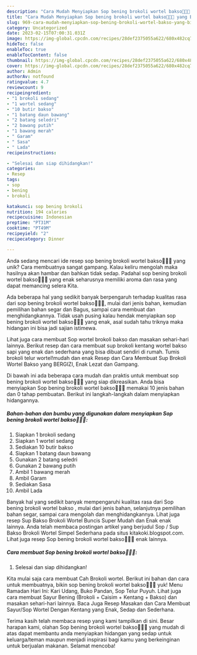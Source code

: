```yaml
---
description: "Cara Mudah Menyiapkan Sop bening brokoli wortel bakso🥦🥕🍲 yang Bisa Manjain Lidah"
title: "Cara Mudah Menyiapkan Sop bening brokoli wortel bakso🥦🥕🍲 yang Bisa Manjain Lidah"
slug: 969-cara-mudah-menyiapkan-sop-bening-brokoli-wortel-bakso-yang-bisa-manjain-lidah
category: Uncategorized
date: 2023-02-15T07:00:31.031Z
image: https://img-global.cpcdn.com/recipes/28def2375055a622/680x482cq70/sop-bening-brokoli-wortel-bakso-foto-resep-utama.jpg
hideToc: false
enableToc: true
enableTocContent: false
thumbnail: https://img-global.cpcdn.com/recipes/28def2375055a622/680x482cq70/sop-bening-brokoli-wortel-bakso-foto-resep-utama.jpg
cover: https://img-global.cpcdn.com/recipes/28def2375055a622/680x482cq70/sop-bening-brokoli-wortel-bakso-foto-resep-utama.jpg
author: Admin
authorAv: notfound
ratingvalue: 4.7
reviewcount: 9
recipeingredient:
- "1 brokoli sedang"
- "1 wortel sedang"
- "10 butir bakso"
- "1 batang daun bawang"
- "2 batang seledri"
- "2 bawang putih"
- "1 bawang merah"
- " Garam"
- " Sasa"
- " Lada"
recipeinstructions:

- "Selesai dan siap dihidangkan!"
categories:
- Resep
tags:
- sop
- bening
- brokoli

katakunci: sop bening brokoli 
nutrition: 194 calories
recipecuisine: Indonesian
preptime: "PT31M"
cooktime: "PT49M"
recipeyield: "2"
recipecategory: Dinner

---
```





Anda sedang mencari ide resep sop bening brokoli wortel bakso🥦🥕🍲 yang unik? Cara membuatnya sangat gampang. Kalau keliru mengolah maka hasilnya akan hambar dan bahkan tidak sedap. Padahal sop bening brokoli wortel bakso🥦🥕🍲 yang enak seharusnya memiliki aroma dan rasa yang dapat memancing selera Kita.





Ada beberapa hal yang sedikit banyak berpengaruh terhadap kualitas rasa dari sop bening brokoli wortel bakso🥦🥕🍲, mulai dari jenis bahan, kemudian pemilihan bahan segar dan Bagus, sampai cara membuat dan menghidangkannya. Tidak usah pusing kalau hendak menyiapkan sop bening brokoli wortel bakso🥦🥕🍲 yang enak,      asal sudah tahu triknya maka hidangan ini bisa jadi sajian istimewa.














Lihat juga cara membuat Sop wortel brokoli bakso dan masakan sehari-hari lainnya. Berikut resep dan cara membuat sup brokoli kentang wortel bakso sapi yang enak dan sederhana yang bisa dibuat sendiri di rumah. Tumis brokoli telur wortel!mudah dan enak Resep dan Cara Membuat Sup Brokoli Wortel Bakso yang BERGIZI, Enak Lezat dan Gampang.






Di bawah ini ada beberapa cara mudah dan praktis untuk membuat sop bening brokoli wortel bakso🥦🥕🍲 yang siap dikreasikan. Anda bisa menyiapkan Sop bening brokoli wortel bakso🥦🥕🍲 memakai 10 jenis bahan dan 0 tahap pembuatan. Berikut ini langkah-langkah dalam menyiapkan hidangannya.

<!--inarticleads1-->

##### Bahan-bahan dan bumbu yang digunakan dalam menyiapkan Sop bening brokoli wortel bakso🥦🥕🍲:

1. Siapkan 1 brokoli sedang
1. Siapkan 1 wortel sedang
1. Sediakan 10 butir bakso
1. Siapkan 1 batang daun bawang
1. Gunakan 2 batang seledri
1. Gunakan 2 bawang putih
1. Ambil 1 bawang merah
1. Ambil  Garam
1. Sediakan  Sasa
1. Ambil  Lada


Banyak hal yang sedikit banyak mempengaruhi kualitas rasa dari Sop bening brokoli wortel bakso , mulai dari jenis bahan, selanjutnya pemilihan bahan segar, sampai cara mengolah dan menghidangkannya. Lihat juga resep Sup Bakso Brokoli Wortel Buncis Super Mudah dan Enak enak lainnya. Anda telah membaca postingan artikel yang berjudul Sop / Sup Bakso Brokoli Wortel Simpel Sederhana pada situs kitakoki.blogspot.com. Lihat juga resep Sop bening brokoli wortel bakso🥦🥕🍲 enak lainnya. 

<!--inarticleads2-->

##### Cara membuat Sop bening brokoli wortel bakso🥦🥕🍲:


1. Selesai dan siap dihidangkan!

Kita mulai saja cara membuat Cah Brokoli wortel. Berikut ini bahan dan cara untuk membuatnya, bikin sop bening brokoli wortel bakso🥦🥕🍲 yuk! Menu Ramadan Hari Ini: Kari Udang, Buko Pandan, Sop Telur Puyuh. Lihat juga cara membuat Sayur Bening (Brokoli + Caisim + Kentang + Bakso) dan masakan sehari-hari lainnya. Baca Juga Resep Masakan dan Cara Membuat Sayur/Sop Wortel Dengan Kentang yang Enak, Sedap dan Sederhana. 

Terima kasih telah membaca resep yang kami tampilkan di sini. Besar harapan kami, olahan Sop bening brokoli wortel bakso🥦🥕🍲 yang mudah di atas dapat membantu anda menyiapkan hidangan yang sedap untuk keluarga/teman maupun menjadi inspirasi bagi kamu yang berkeinginan untuk berjualan makanan. Selamat mencoba!
